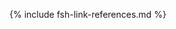 <!-- MISC -->
[MITRE]: https://www.mitre.org/
[Georgia Institute of Technology (GTRI)]: https://www.gatech.edu/
[Hi3 Solutions Corporation]: https://www.facebook.com/hi3solutions/
[MDI]: https://hl7.org/fhir/us/mdi/
[NCHS Vital Records Messaging IG]: https://build.fhir.org/ig/nightingaleproject/vital_records_fhir_messaging_ig/branches/main/message.html#message-structure-and-content
[Vital Records Common Library IG]: https://hl7.org/fhir/us/vr-common-library/
<!-- USCORE -->
[USCore Procedure Profile]: {{site.data.fhir.ver.hl7fhiruscore}}/StructureDefinition-us-core-procedure.html
[CDCOccupationVS]: https://phinvads.cdc.gov/vads/ViewValueSet.action?oid=2.16.840.1.114222.4.11.7186
[CDCIndustryVS]: https://phinvads.cdc.gov/vads/ViewValueSet.action?oid=2.16.840.1.114222.4.11.7187
[MortalityRosterDataDictionary]: MortalityRosterDataDictionary.html
<!-- From the VRDR IG -->
<!-- [BypassEditFlagCS]: CodeSystem-vrdr-bypass-edit-flag-cs.html
[DocumentSectionCS]: CodeSystem-vrdr-document-section-cs.html
[JurisdictionsCS]: CodeSystem-vrdr-jurisdictions-cs.html
[MissingValueReasonCS]: CodeSystem-vrdr-missing-value-reason-cs.html
[PregnancyStatusCS]: CodeSystem-vrdr-pregnancy-status-cs.html
[PlaceOfDeathCM]: ConceptMap-place-of-death.html
[BypassEditFlagVS]: StructureDefinition-BypassEditFlag.html
[DataAbsentReason]: StructureDefinition-Date-Absent-Reason.html -->
[PHVS_Occupation_CDC_Census2010VS]: https://phinvads.cdc.gov/vads/ViewValueSet.action?oid=2.16.840.1.114222.4.11.7186
[PHVS_Industry_CDC_Census2010VS]: https://phinvads.cdc.gov/vads/ViewValueSet.action?oid=2.16.840.1.114222.4.11.7187
[PHVS_Occupation_CDC_Census2012VS]: https://phinvads.cdc.gov/vads/ViewValueSet.action?oid=2.16.840.1.114222.4.11.8026
[PHVS_Industry_CDC_Census2012VS]: https://phinvads.cdc.gov/vads/ViewValueSet.action?oid=2.16.840.1.114222.4.11.8027
[PHVS_Occupation_CDC_Census2018VS]: https://phinvads.cdc.gov/vads/ViewValueSet.action?oid=2.16.840.1.114222.4.11.8065
[PHVS_Industry_CDC_Census2018VS]: https://phinvads.cdc.gov/vads/ViewValueSet.action?oid=2.16.840.1.114222.4.11.8066
[PHVS_Occupation_CDC_SOC2018]: http://phinvads.cdc.gov/vads/ViewValueSet.action?oid=2.16.840.1.114222.4.11.8068
[PHVS_Industry_CDC_NAICS2017]: https://phinvads.cdc.gov/vads/ViewValueSet.action?oid=2.16.840.1.114222.4.11.8067
[Artifacts]: artifacts.html
[Background]: background.html
[ChangeLog]: change_log.html
[Credits]: credits.html
[ScopeOfVRDRIG]: scope_of_the_vrdr_fhir_ig.html
[Terminology]: terminology_bindings.html
[PartialDatesAndTimes]: {{site.data.fhir.ver.hl7fhirusvrcommonlibrary}}/usage.html#partial-dates-and-times
[Note on Decedent Name]: usage.html#decedent-name
[Note on Gender]: {{site.data.fhir.ver.hl7fhirusvrcommonlibrary}}/usage.html#gender
[CityCodes]: {{site.data.fhir.ver.hl7fhirusvrcommonlibrary}}/usage.html#city-codes
[CountyCodes]: {{site.data.fhir.ver.hl7fhirusvrcommonlibrary}}/usage.html#county-codes
[StateLiterals]: {{site.data.fhir.ver.hl7fhirusvrcommonlibrary}}/usage.html#state-literals
[CountryLiterals]: {{site.data.fhir.ver.hl7fhirusvrcommonlibrary}}/usage.html#country-literals
<!-- Moved to VRCL IG -->
<!-- [JurisdictionVS]: ValueSet-vrdr-jurisdiction-vs.html
[ResidenceCountryVS]: ValueSet-vrdr-residence-country-vs.html
[BirthplaceCountryVS]: ValueSet-vrdr-birthplace-country-vs.html
[EditBypass01234VS]: ValueSet-vrdr-edit-bypass-01234-vs.html -->
[ExtensionDistrictCodeVitalRecords]: {{site.data.fhir.ver.hl7fhirusvrcommonlibrary}}/StructureDefinition-DistrictCode.html
[EmergingIssues]: {{site.data.fhir.ver.hl7fhirusvrcommonlibrary}}StructureDefinition-Observation-emerging-issues-vr.html
[InputRaceAndEthnicity]: {{site.data.fhir.ver.hl7fhirusvrcommonlibrary}}/StructureDefinition-input-race-and-ethnicity-vr.html
[CodedRaceAndEthnicity]: {{site.data.fhir.ver.hl7fhirusvrcommonlibrary}}/StructureDefinition-coded-race-and-ethnicity-vr.html
[ExtensionLocationJurisdictionIdVitalRecords]: {{site.data.fhir.ver.hl7fhirusvrcommonlibrary}}/StructureDefinition-Extension-jurisdiction-id-vr.html
[ExtensionPartialDateVitalRecords]: {{site.data.fhir.ver.hl7fhirusvrcommonlibrary}}/StructureDefinition-Extension-partial-date-vr.html
[ExtensionPartialDateTimeVitalRecords]: {{site.data.fhir.ver.hl7fhirusvrcommonlibrary}}/StructureDefinition-Extension-partial-date-time-vr.html
[ExtensionCityCodeVitalRecords]: {{site.data.fhir.ver.hl7fhirusvrcommonlibrary}}/StructureDefinition-CityCode.html
<!-- 
[HispanicNoUnknownVS]: ValueSet-vrdr-hispanic-no-unknown-vs.html
[RaceMissingValueReasonVS]: ValueSet-vrdr-race-missing-value-reason-vs.html
[RaceCodeVS]: ValueSet-vrdr-race-code-vs.html
[RaceRecode40VS]: ValueSet-vrdr-race-recode-40-vs.html
[HispanicOriginVS]: ValueSet-vrdr-hispanic-origin-vs.html
[StatesTerritoriesProvincesVS]: ValueSet-vrdr-states-territories-provinces-vs.html
[JurisdictionsProvincesVS]: ValueSet-vrdr-jurisdictions-provinces-vs.html
[LocationJurisdictionId]: StructureDefinition-Location-Jurisdiction-Id.html
[CityCode]: StructureDefinition-CityCode.html
[CountryCS]: CodeSystem-vrdr-country-code-cs.html 
<!-- VRCL IG links -->
[ValueSetYesNoUnknownNotApplicableVitalRecords]: {{site.data.fhir.ver.hl7fhirusvrcommonlibrary}}/ValueSet-ValueSet-yes-no-unknown-not-applicable-vr.html
[ValueSetYesNoUnknownVitalRecords]: {{site.data.fhir.ver.hl7fhirusvrcommonlibrary}}/ValueSet-ValueSet-yes-no-unknown-vr.html
[alueSetJurisdictionVitalRecords]: {{site.data.fhir.ver.hl7fhirusvrcommonlibrary}}/ValueSet-ValueSet-jurisdiction-vr.html
[ValueSetStatesTerritoriesAndProvincesVitalRecords]: {{site.data.fhir.ver.hl7fhirusvrcommonlibrary}}/ValueSet-ValueSet-states-territories-provinces-vr.html
[ObservationEmergingIssuesVitalRecords]: {{site.data.fhir.ver.hl7fhirusvrcommonlibrary}}/StructureDefinition-Observation-emerging-issues-vr.html
[ValueSetJurisdictionVitalRecords]: {{site.data.fhir.ver.hl7fhirusvrcommonlibrary}}/ValueSet-ValueSet-jurisdiction-vr.html
[ValueSetResidenceCountryVitalRecords]: {{site.data.fhir.ver.hl7fhirusvrcommonlibrary}}/ValueSet-ValueSet-residence-country-vr.html
[ValueSetUnitsOfAgeVitalRecords]: {{site.data.fhir.ver.hl7fhirusvrcommonlibrary}}/ValueSet-ValueSet-units-of-age-vr.html
[ValueSetEducationLevelVitalRecords]: {{site.data.fhir.ver.hl7fhirusvrcommonlibrary}}/ValueSet-ValueSet-education-level-vr.html
[ValueSetEditBypass01234VitalRecords]: {{site.data.fhir.ver.hl7fhirusvrcommonlibrary}}/ValueSet-valueset-edit-bypass-01234-vr.html
[ValueSetBirthplaceCountryVitalRecords]: {{site.data.fhir.ver.hl7fhirusvrcommonlibrary}}/ValueSet-ValueSet-birthplace-country-vr.html
[ValueSetMaritalStatusVitalRecords]: {{site.data.fhir.ver.hl7fhirusvrcommonlibrary}}/ValueSet-ValueSet-marital-status-vr.html
[ValueSetRaceMissingValueReasonVitalRecords]: {{site.data.fhir.ver.hl7fhirusvrcommonlibrary}}/ValueSet-ValueSet-race-missing-value-reason-vr.html
[ObservationCodedRaceAndEthnicityVitalRecords]: {{site.data.fhir.ver.hl7fhirusvrcommonlibrary}}/StructureDefinition-coded-race-and-ethnicity-vr.html
[ObservationInputRaceAndEthnicityVitalRecords]: {{site.data.fhir.ver.hl7fhirusvrcommonlibrary}}/StructureDefinition-input-race-and-ethnicity-vr.html
[PractitionerVitalRecords]: {{site.data.fhir.ver.hl7fhirusvrcommonlibrary}}/StructureDefinition-Practitioner-vr.html
<!-- [ExtensionLocationJurisdictionIdVitalRecords]: {{site.data.fhir.ver.hl7fhirusvrcommonlibrary}}//StructureDefinition-Extension-jurisdiction-id-vr.html -->
[ObservationUsualWorkVitalRecords]: {{site.data.fhir.ver.hl7fhirusvrcommonlibrary}}/StructureDefinition-Observation-usual-work-vr.html
[CodeSystemCountryCodeVitalRecords]: {{site.data.fhir.ver.hl7fhirusvrcommonlibrary}}/CodeSystem-CodeSystem-country-code-vr.html
{% include fsh-link-references.md %}